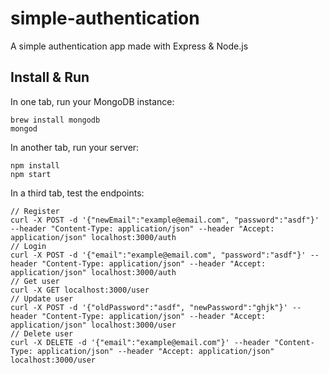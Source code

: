 # simple-authentication
A simple authentication app made with Express & Node.js

## Install & Run
In one tab, run your MongoDB instance:
```
brew install mongodb
mongod
```
In another tab, run your server:
```
npm install
npm start
```
In a third tab, test the endpoints:
```
// Register
curl -X POST -d '{"newEmail":"example@email.com", "password":"asdf"}' --header "Content-Type: application/json" --header "Accept: application/json" localhost:3000/auth
// Login
curl -X POST -d '{"email":"example@email.com", "password":"asdf"}' --header "Content-Type: application/json" --header "Accept: application/json" localhost:3000/auth
// Get user
curl -X GET localhost:3000/user
// Update user
curl -X POST -d '{"oldPassword":"asdf", "newPassword":"ghjk"}' --header "Content-Type: application/json" --header "Accept: application/json" localhost:3000/user
// Delete user
curl -X DELETE -d '{"email":"example@email.com"}' --header "Content-Type: application/json" --header "Accept: application/json" localhost:3000/user
```
